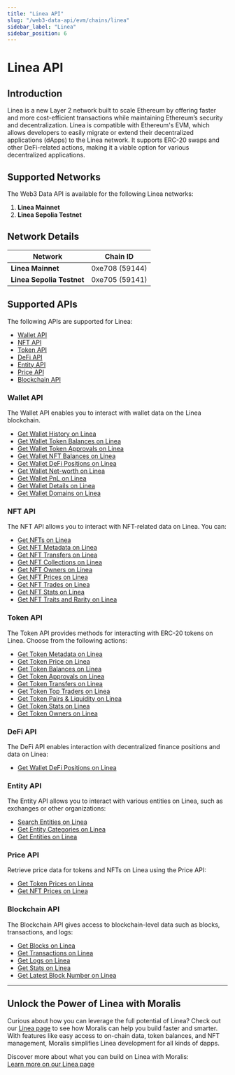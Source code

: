 ```yaml
---
title: "Linea API"
slug: "/web3-data-api/evm/chains/linea"
sidebar_label: "Linea"
sidebar_position: 6
---
```


# Linea API

## Introduction

Linea is a new Layer 2 network built to scale Ethereum by offering faster and more cost-efficient transactions while maintaining Ethereum’s security and decentralization. Linea is compatible with Ethereum's EVM, which allows developers to easily migrate or extend their decentralized applications (dApps) to the Linea network. It supports ERC-20 swaps and other DeFi-related actions, making it a viable option for various decentralized applications.

## Supported Networks

The Web3 Data API is available for the following Linea networks:

1. **Linea Mainnet**
2. **Linea Sepolia Testnet**

## Network Details

| Network | Chain ID |
| ---- | ---- |
| **Linea Mainnet**         | 0xe708 (59144) |
| **Linea Sepolia Testnet** | 0xe705 (59141) |

## Supported APIs

The following APIs are supported for Linea:


  - <a href="/web3-data-api/evm/reference#wallet-api">Wallet API</a>
  - <a href="/web3-data-api/evm/reference#nft-api">NFT API</a>
  - <a href="/web3-data-api/evm/reference#token-api">Token API</a>
  - <a href="/web3-data-api/evm/reference#defi-api">DeFi API</a>
  - <a href="/web3-data-api/evm/reference#entity-api">Entity API</a>
  - <a href="/web3-data-api/evm/reference#price-api">Price API</a>
  - <a href="/web3-data-api/evm/reference#blockchain-api">Blockchain API</a>


### Wallet API

The Wallet API enables you to interact with wallet data on the Linea blockchain.


  - <a href="/web3-data-api/evm/reference#get-wallet-history">Get Wallet History on Linea</a>
  - <a href="/web3-data-api/evm/reference#get-wallet-token-balances">Get Wallet Token Balances on Linea</a>
  - <a href="/web3-data-api/evm/reference#get-wallet-token-approvals">Get Wallet Token Approvals on Linea</a>
  - <a href="/web3-data-api/evm/reference#get-wallet-nfts">Get Wallet NFT Balances on Linea</a>
  - <a href="/web3-data-api/evm/reference#get-wallet-defi-positions">Get Wallet DeFi Positions on Linea</a>
  - <a href="/web3-data-api/evm/reference#get-wallet-net-worth">Get Wallet Net-worth on Linea</a>
  - <a href="/web3-data-api/evm/reference#get-wallet-pnl">Get Wallet PnL on Linea</a>
  - <a href="/web3-data-api/evm/reference#get-wallet-details">Get Wallet Details on Linea</a>
  - <a href="/web3-data-api/evm/reference#get-wallet-domains">Get Wallet Domains on Linea</a>


### NFT API

The NFT API allows you to interact with NFT-related data on Linea. You can:


  - <a href="/web3-data-api/evm/reference#get-nfts">Get NFTs on Linea</a>
  - <a href="/web3-data-api/evm/reference#get-nft-metadata">Get NFT Metadata on Linea</a>
  - <a href="/web3-data-api/evm/reference#get-nft-transfers">Get NFT Transfers on Linea</a>
  - <a href="/web3-data-api/evm/reference#get-nft-collections">Get NFT Collections on Linea</a>
  - <a href="/web3-data-api/evm/reference#get-nft-owners">Get NFT Owners on Linea</a>
  - <a href="/web3-data-api/evm/reference#get-nft-prices">Get NFT Prices on Linea</a>
  - <a href="/web3-data-api/evm/reference#get-nft-trades">Get NFT Trades on Linea</a>
  - <a href="/web3-data-api/evm/reference#get-nft-stats">Get NFT Stats on Linea</a>
  - <a href="/web3-data-api/evm/reference#get-nft-traits-and-rarity">Get NFT Traits and Rarity on Linea</a>


### Token API

The Token API provides methods for interacting with ERC-20 tokens on Linea. Choose from the following actions:


  - <a href="/web3-data-api/evm/reference#get-token-metadata">Get Token Metadata on Linea</a>
  - <a href="/web3-data-api/evm/reference#get-token-price">Get Token Price on Linea</a>
  - <a href="/web3-data-api/evm/reference#get-token-balances">Get Token Balances on Linea</a>
  - <a href="/web3-data-api/evm/reference#get-token-approvals">Get Token Approvals on Linea</a>
  - <a href="/web3-data-api/evm/reference#get-token-transfers">Get Token Transfers on Linea</a>
  - <a href="/web3-data-api/evm/reference#get-token-top-traders">Get Token Top Traders on Linea</a>
  - <a href="/web3-data-api/evm/reference#get-token-pairs--liquidity">Get Token Pairs & Liquidity on Linea</a>
  - <a href="/web3-data-api/evm/reference#get-token-stats">Get Token Stats on Linea</a>
  - <a href="/web3-data-api/evm/reference#get-token-owners">Get Token Owners on Linea</a>


### DeFi API

The DeFi API enables interaction with decentralized finance positions and data on Linea:


  - <a href="/web3-data-api/evm/reference#get-wallet-defi-positions">Get Wallet DeFi Positions on Linea</a>


### Entity API

The Entity API allows you to interact with various entities on Linea, such as exchanges or other organizations:


  - <a href="/web3-data-api/evm/reference#search-entities">Search Entities on Linea</a>
  - <a href="/web3-data-api/evm/reference#get-entity-categories">Get Entity Categories on Linea</a>
  - <a href="/web3-data-api/evm/reference#get-entities">Get Entities on Linea</a>


### Price API

Retrieve price data for tokens and NFTs on Linea using the Price API:


  - <a href="/web3-data-api/evm/reference#get-token-prices">Get Token Prices on Linea</a>
  - <a href="/web3-data-api/evm/reference#get-nft-prices">Get NFT Prices on Linea</a>


### Blockchain API

The Blockchain API gives access to blockchain-level data such as blocks, transactions, and logs:


  - <a href="/web3-data-api/evm/reference#get-blocks">Get Blocks on Linea</a>
  - <a href="/web3-data-api/evm/reference#get-transactions">Get Transactions on Linea</a>
  - <a href="/web3-data-api/evm/reference#get-logs">Get Logs on Linea</a>
  - <a href="/web3-data-api/evm/reference#get-stats">Get Stats on Linea</a>
  - <a href="/web3-data-api/evm/reference#get-latest-block-number">Get Latest Block Number on Linea</a>


---

## Unlock the Power of Linea with Moralis

Curious about how you can leverage the full potential of Linea? Check out our [Linea page](https://developers.moralis.com/chains/linea/) to see how Moralis can help you build faster and smarter. With features like easy access to on-chain data, token balances, and NFT management, Moralis simplifies Linea development for all kinds of dapps.

Discover more about what you can build on Linea with Moralis:  
[Learn more on our Linea page](https://developers.moralis.com/chains/linea/)
